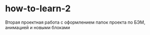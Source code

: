 # how-to-learn-2
Вторая проектная работа с оформлением папок проекта по БЭМ, анимацией и новыми блоками
